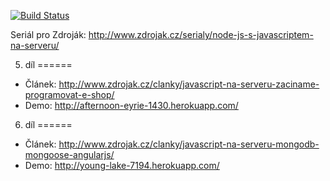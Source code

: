 [![Build Status](https://travis-ci.org/[JakubMrozek]/[Zdrojak].png)](https://travis-ci.org/[JakubMrozek]/[Zdrojak])

Seriál pro Zdroják: http://www.zdrojak.cz/serialy/node-js-s-javascriptem-na-serveru/

5. díl
======
* Článek: http://www.zdrojak.cz/clanky/javascript-na-serveru-zaciname-programovat-e-shop/
* Demo: http://afternoon-eyrie-1430.herokuapp.com/ 

6. díl
======
* Článek: http://www.zdrojak.cz/clanky/javascript-na-serveru-mongodb-mongoose-angularjs/
* Demo: http://young-lake-7194.herokuapp.com/

